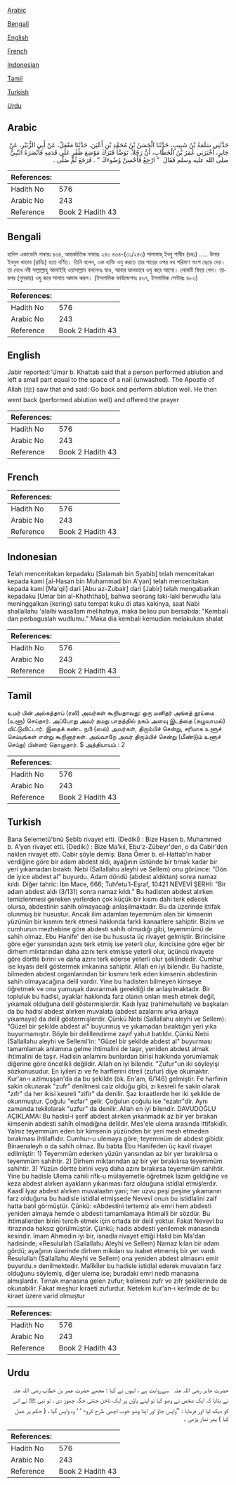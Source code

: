 [Arabic](#arabic)

[Bengali](#bengali)

[English](#english)

[French](#french)

[Indonesian](#indonesian)

[Tamil](#tamil)

[Turkish](#turkish)

[Urdu](#urdu)

## Arabic


<div dir="rtl" lang="ar" style={{fontSize:'larger',backgroundColor:'#f8f9fa',padding:20}}>
حَدَّثَنِي سَلَمَةُ بْنُ شَبِيبٍ، حَدَّثَنَا الْحَسَنُ بْنُ مُحَمَّدِ بْنِ أَعْيَنَ، حَدَّثَنَا مَعْقِلٌ، عَنْ أَبِي الزُّبَيْرِ، عَنْ جَابِرٍ، أَخْبَرَنِي عُمَرُ بْنُ الْخَطَّابِ، أَنَّ رَجُلاً، تَوَضَّأَ فَتَرَكَ مَوْضِعَ ظُفُرٍ عَلَى قَدَمِهِ فَأَبْصَرَهُ النَّبِيُّ صلى الله عليه وسلم فَقَالَ ‏ "‏ ارْجِعْ فَأَحْسِنْ وُضُوءَكَ ‏"‏ ‏.‏ فَرَجَعَ ثُمَّ صَلَّى ‏.‏
</div>
<div style={{backgroundColor:'#f8f9fa',padding:20, marginBottom: 10}}><table> <thead> <tr> <th>References:</th> <th></th> </tr> </thead> <tbody><tr><td>Hadith No</td><td>576</td></tr><tr><td>Arabic No</td><td>243</td></tr><tr><td>Reference</td><td>Book 2 Hadith 43</td></tr></tbody></table></div>

## Bengali


<div dir="ltr" lang="bn" style={{fontSize:'larger',backgroundColor:'#f8f9fa',padding:20}}>
হাদিস একাডেমি নাম্বারঃ ৪৬৪, আন্তর্জাতিক নাম্বারঃ ২৪৩ ৪৬৪-(৩১/২৪৩) সালামাহ্ ইবনু শাবীব (রহঃ) ..... উমার ইবনুল খাত্তাব (রাযিঃ) হতে বর্ণিত। তিনি বলেন, এক ব্যক্তি ওযু করতে তার পায়ের ওপর নখ পরিমাণ অংশ ছেড়ে দেয়। তা দেখে নবী সাল্লাল্লাহু আলাইহি ওয়াসাল্লাম বললেনঃ যাও, আবার ভালভাবে ওযু করে আসো। লোকটি ফিরে গেল। তারপর (পুনরায়) ওযু করে সালাত আদায করল। (ইসলামিক ফাউন্ডেশনঃ ৪৬৭, ইসলামিক সেন্টারঃ ৪৮৩)
</div>
<div style={{backgroundColor:'#f8f9fa',padding:20, marginBottom: 10}}><table> <thead> <tr> <th>References:</th> <th></th> </tr> </thead> <tbody><tr><td>Hadith No</td><td>576</td></tr><tr><td>Arabic No</td><td>243</td></tr><tr><td>Reference</td><td>Book 2 Hadith 43</td></tr></tbody></table></div>

## English


<div dir="ltr" lang="en" style={{fontSize:'larger',backgroundColor:'#f8f9fa',padding:20}}>
Jabir reported:'Umar b. Khattab said that a person performed ablution and left a small part equal to the space of a nail (unwashed). The Apostle of Allah (ﷺ) saw that and said: Go back and perform ablution well. He then went back (performed ablution well) and offered the prayer
</div>
<div style={{backgroundColor:'#f8f9fa',padding:20, marginBottom: 10}}><table> <thead> <tr> <th>References:</th> <th></th> </tr> </thead> <tbody><tr><td>Hadith No</td><td>576</td></tr><tr><td>Arabic No</td><td>243</td></tr><tr><td>Reference</td><td>Book 2 Hadith 43</td></tr></tbody></table></div>

## French


<div dir="ltr" lang="fr" style={{fontSize:'larger',backgroundColor:'#f8f9fa',padding:20}}>

</div>
<div style={{backgroundColor:'#f8f9fa',padding:20, marginBottom: 10}}><table> <thead> <tr> <th>References:</th> <th></th> </tr> </thead> <tbody><tr><td>Hadith No</td><td>576</td></tr><tr><td>Arabic No</td><td>243</td></tr><tr><td>Reference</td><td>Book 2 Hadith 43</td></tr></tbody></table></div>

## Indonesian


<div dir="ltr" lang="id" style={{fontSize:'larger',backgroundColor:'#f8f9fa',padding:20}}>
Telah menceritakan kepadaku [Salamah bin Syabib] telah menceritakan kepada kami [al-Hasan bin Muhammad bin A'yan] telah menceritakan kepada kami [Ma'qil] dari [Abu az-Zubair] dari [Jabir] telah mengabarkan kepadaku [Umar bin al-Khaththab], bahwa seorang laki-laki berwudlu lalu meninggalkan (kering) satu tempat kuku di atas kakinya, saat Nabi shallallahu 'alaihi wasallam melihatnya, maka beliau pun bersabda: "Kembali dan perbaguslah wudlumu." Maka dia kembali kemudian melakukan shalat
</div>
<div style={{backgroundColor:'#f8f9fa',padding:20, marginBottom: 10}}><table> <thead> <tr> <th>References:</th> <th></th> </tr> </thead> <tbody><tr><td>Hadith No</td><td>576</td></tr><tr><td>Arabic No</td><td>243</td></tr><tr><td>Reference</td><td>Book 2 Hadith 43</td></tr></tbody></table></div>

## Tamil


<div dir="ltr" lang="ta" style={{fontSize:'larger',backgroundColor:'#f8f9fa',padding:20}}>
உமர் பின் அல்கத்தாப் (ரலி) அவர்கள் கூறியதாவது: ஒரு மனிதர் அங்கத் தூய்மை (உளூ) செய்தார். அப்போது அவர் தமது பாதத்தில் நகம் அளவு இடத்தை (கழுவாமல்) விட்டுவிட்டார். இதைக் கண்ட நபி (ஸல்) அவர்கள், திரும்பிச் சென்று, சரியாக உளூச் செய்யுங்கள் என்று கூறினார்கள். அவ்வாறே அவர் திரும்பிச் சென்று (மீண்டும் உளூச் செய்து) பின்னர் தொழுதார். $ அத்தியாயம் : 2
</div>
<div style={{backgroundColor:'#f8f9fa',padding:20, marginBottom: 10}}><table> <thead> <tr> <th>References:</th> <th></th> </tr> </thead> <tbody><tr><td>Hadith No</td><td>576</td></tr><tr><td>Arabic No</td><td>243</td></tr><tr><td>Reference</td><td>Book 2 Hadith 43</td></tr></tbody></table></div>

## Turkish


<div dir="ltr" lang="tr" style={{fontSize:'larger',backgroundColor:'#f8f9fa',padding:20}}>
Bana Selemetü'bnü Şebîb rivayet etti. (Dediki) : Bize Hasen b. Muhammed b. A'yen rivayet etti. (Dediki) : Bize Ma'kıl, Ebu'z-Zübeyr'den, o da Cabir'den naklen rivayet etti. Cabir şöyle demiş: Bana Ömer b. el-Hattab'ın haber verdiğine göre bir adam abdest aldı, ayağının üstünde bir tırnak kadar bir yeri yıkamadan bıraktı. Nebi (Sallallahu aleyhi ve Sellem) onu görünce: "Dön de iyice abdest al" buyurdu. Adam döndü (abdest aldıktan) sonra namaz kıldı. Diğer tahric: İbn Mace, 666; Tuhfetu'l-Eşraf, 10421 NEVEVİ ŞERHİ: "Bir adam abdest aldı (3/131) sonra namaz kıldı." Bu hadisten abdest alırken temizlenmesi gereken yerlerden çok küçük bir kısmı dahi terk edecek olursa, abdestinin sahih olmayacağı anlaşılmaktadır. Bu da üzerinde ittifak olunmuş bir husustur. Ancak ilim adamları teyemmüm alan bir kimsenin yüzünün bir kısmını terk etmesi hakkında farklı kanaatlere sahiptir. Bizim ve cumhurun mezhebine göre abdesti sahih olmadığı gibi, teyemmümü de sahih olmaz. Ebu Hanife' den ise bu hususta üç rivayet gelmiştir. Birincisine göre eğer yarısından azını terk etmiş ise yeterli olur, ikincisine göre eğer bir dirhem miktarından daha azını terk etmişse yeterli olur, üçüncü rivayete göre dörtte birini ve daha azını terk ederse yeterli olur şeklindedir. Cumhur ise kıyası delil göstermek imkanına sahiptir. Allah en iyi bilendir. Bu hadiste, bilmeden abdest organlarından bir kısmını terk eden kimsenin abdestinin sahih olmayacağına delil vardır. Yine bu hadisten bilmeyen kimseye öğretmek ve ona yumuşak davranmak gerektiği de anlaşılmaktadır. Bir topluluk bu hadisi, ayaklar hakkında farz olanın onları mesh etmek değil, yıkamak olduğuna delil göstermişlerdir. Kadı İyaz (rahimehullah) ve başkaları da bu hadisi abdest alırken muvalata (abdest azalarını arka arkaya yıkamaya) da delil göstermişlerdir. Çünkü Nebi (Sallallahu aleyhi ve Sellem): "Güzel bir şekilde abdest al" buyurmuş ve yıkamadan bıraktığın yeri yıka buyurmamıştır. Böyle bir delillendirme zayıf yahut batıldır. Çünkü Nebi (Sallallahu aleyhi ve Selleml'in: "Güzel bir şekilde abdest al" buyurması tamamlamak anlamına gelme ihtimalini de taşır, yeniden abdest almak ihtimalini de taşır. Hadisin anlamını bunlardan birisi hakkında yorumlamak diğerine göre öncelikli değildir. Allah en iyi bilendir. "Zufur"un iki söyleyişi sözkonusudur. En iyileri zı ve fe harflerini ötreli (zufur) diye okumaktır. Kur'an-ı azimuşşan'da da bu şekilde (bk. En'am, 6/146) gelmiştir. Fe harfinin sakin okunarak "zufr" denilmesi caiz olduğu gibi, zı kesreli fe sakin olarak "zıfr" da her ikisi kesreli "zifir" da denilir. Şaz kıraatlerde her iki şekilde de okunmuştur. Çoğulu "ezfar" gelir. Çoğulun çoğulu ise "ezatır"dir. Aynı zamanda tekilolarak "uzfur" da denilir. Allah en iyi bilendir. DAVUDOĞLU AÇIKLAMA: Bu hadisi-i şerif abdest alırken yıkanmadık az bir yer bırakan kimsenin abdesti sahîh olmadığına delildir. Mes'ele ulema arasında ittifakidîr. Yalnız teyemmüm eden bir kimsenin yüzünden bir yeri mesh etmeden bırakması ihtilaflıdır. Cumhur-u ulemaya göre; teyemmüm de abdest gibidir. Binaenaleyh o da sahih olmaz. Bu babta Ebu Hanifeden üç kavil rivayet edilmiştir: 1) Teyemmüm ederken yüzün yarısından az bir yer bırakılırsa o teyemmüm sahihtir. 2) Dirhem miktarından az bir yer bırakılırsa teyemmüm sahihtir. 3) Yüzün dörtte birini veya daha azını bırakırsa teyemmüm sahihtir. Yine bu hadisle Ulema cahili rifk-u mülayemetle öğretmek lazım geldiğine ve keza abdest alırken ayakların yıkanması farz olduğuna istidlal etmişlerdir. Kaadî Iyaz abdest alırken muvalaatın yani; her uzvu peşi peşine yıkamanın farz olduğuna bu hadisle istidlal etmişsede Nevevî onun bu istidlalini zaif hatta batıl görmüştür. Çünkü: «Abdestini tertemiz al» emri hem abdesti yeniden almaya hemde o abdesti tamamlamaya ihtimalli bir sözdür. Bu ihtimallerden birini tercih etmek için ortada bir delil yoktur. Fakat Nevevî bu itirazında haksız görülmüştür. Çünkü; hadis abdesti yenilemek manasında kesindir. îmam Ahmedin iyi bir, isnadla rivayet ettiği Halid bin Ma'dan hadisinde; «Resulullah (Sallallahu Aleyhi ve Sellem) Namaz kılan bir adam gördü; ayağının üzerinde dirhem mikdarı su isabet etmemiş bir yer vardı. Resulullah (Sallaîlahu Aleyhi ve Sellem) ona yeniden abdest almasını emir buyurdu.» denilmektedir. Malîkîler bu hadisle istidlal ederek muvalatın farz olduğunu söylemiş, diğer ulema ise; buradaki emri nedb manasına almışlardır. Tırnak manasına gelen zufur; kelimesi zufr ve zıfr şekillerinde de okunabilir. Fakat meşhur kıraeti zufurdur. Netekim kur'an-ı kerîmde de bu kiraet üzere varid olmuştur
</div>
<div style={{backgroundColor:'#f8f9fa',padding:20, marginBottom: 10}}><table> <thead> <tr> <th>References:</th> <th></th> </tr> </thead> <tbody><tr><td>Hadith No</td><td>576</td></tr><tr><td>Arabic No</td><td>243</td></tr><tr><td>Reference</td><td>Book 2 Hadith 43</td></tr></tbody></table></div>

## Urdu


<div dir="rtl" lang="ur" style={{fontSize:'larger',backgroundColor:'#f8f9fa',padding:20}}>
حضرت جابر ‌رضی ‌اللہ ‌عنہ ‌ ‌ سےروایت ہے ، انہوں نے کہا : مجھے حضرت عمر بن خطاب ‌رضی ‌اللہ ‌عنہ ‌ ‌ نے بتایا کہ ایک شخص نے وضو کیا تو اپنے پاؤں پر ایک ناخن جتنی جگہ چھوڑ دی ، تو نبی ﷺ نے اس کو دیکھ لیا اور فرمایا : ’’واپس جاؤ اور اپنا وضو خوب اچھی طرح کرو- ‘ ‘ وہ واپس گیا ، ( حکم پر عمل کیا ) پھر نماز پڑھی ۔
</div>
<div style={{backgroundColor:'#f8f9fa',padding:20, marginBottom: 10}}><table> <thead> <tr> <th>References:</th> <th></th> </tr> </thead> <tbody><tr><td>Hadith No</td><td>576</td></tr><tr><td>Arabic No</td><td>243</td></tr><tr><td>Reference</td><td>Book 2 Hadith 43</td></tr></tbody></table></div>